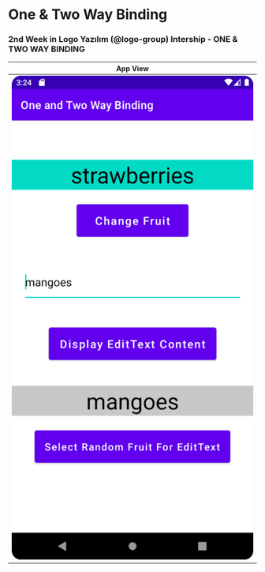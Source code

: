 <h1> One & Two Way Binding </h1>
<h3><b> 2nd Week in Logo Yazılım (@logo-group) Intership - ONE &amp; TWO WAY BINDING </b></h3>

App View          |  
:-------------------------:|
![](images/oneandtwobinding.png)  |  

